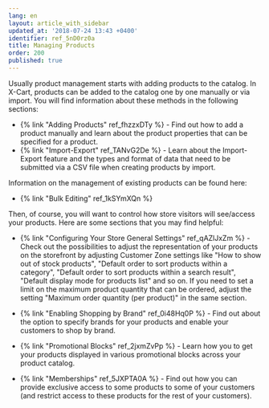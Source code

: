 ```yaml
---
lang: en
layout: article_with_sidebar
updated_at: '2018-07-24 13:43 +0400'
identifier: ref_5nD0rz0a
title: Managing Products
order: 200
published: true
---
```

Usually product management starts with adding products to the catalog. In X-Cart, products can be added to the catalog one by one manually or via import. You will find information about these methods in the following sections:
   
   * {% link "Adding Products" ref_fhzzxDTy %} - Find out how to add a product manually and learn about the product properties that can be specified for a product.  
   * {% link "Import-Export" ref_TANvG2De %} - Learn about the Import-Export feature and the types and format of data that need to be submitted via a CSV file when creating products by import.
     
Information on the management of existing products can be found here:
   
   * {% link "Bulk Editing" ref_1kSYmXQn %}
   
Then, of course, you will want to control how store visitors will see/access your products. Here are some sections that you may find helpful:

   * {% link "Configuring Your Store General Settings" ref_qAZlJxZm %} - Check out the possibilities to adjust the representation of your products on the storefront by adjusting Customer Zone settings like "How to show out of stock products", "Default order to sort products within a category", "Default order to sort products within a search result", "Default display mode for products list" and so on.
     If you need to set a limit on the maximum product quantity that can be ordered, adjust the setting "Maximum order quantity (per product)" in the same section.
   
   * {% link "Enabling Shopping by Brand" ref_0i48Hq0P %} - Find out about the option to specify brands for your products and enable your customers to shop by brand.
     
   * {% link "Promotional Blocks" ref_2jxmZvPp %} - Learn how you to get your products displayed in various promotional blocks across your product catalog. 

   * {% link "Memberships" ref_5JXPTA0A  %} - Find out how you can provide exclusive access to some products to some of your customers (and restrict access to these products for the rest of your customers).


